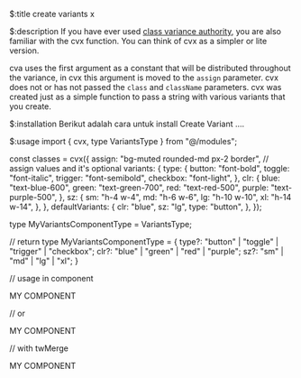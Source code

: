 $:title
create variants x

$:description
If you have ever used <a href="https://cva.style/docs" target="_blank" class="a_blank">class variance authority</a>, you are also familiar with the cvx function. You can think of cvx as a simpler or lite version.

cva uses the first argument as a constant that will be distributed throughout the variance, in cvx this argument is moved to the <code class="block_code">assign</code> parameter. cvx does not or has not passed the <code class="block_code">class</code> and <code class="block_code">className</code> parameters. cvx was created just as a simple function to pass a string with various variants that you create.

$:installation
Berikut adalah cara untuk install Create Variant ....

$:usage
import { cvx, type VariantsType } from "@/modules";

const classes = cvx({
  assign: "bg-muted rounded-md px-2 border", // assign values and it's optional
  variants: {
    type: {
      button: "font-bold",
      toggle: "font-italic",
      trigger: "font-semibold",
      checkbox: "font-light",
    },
    clr: {
      blue: "text-blue-600",
      green: "text-green-700",
      red: "text-red-500",
      purple: "text-purple-500",
    },
    sz: {
      sm: "h-4 w-4",
      md: "h-6 w-6",
      lg: "h-10 w-10",
      xl: "h-14 w-14",
    },
  },
  defaultVariants: {
    clr: "blue",
    sz: "lg",
    type: "button",
  },
});


type MyVariantsComponentType = VariantsType<typeof classes>;

// return
type MyVariantsComponentType = {
  type?: "button" | "toggle" | "trigger" | "checkbox";
  clr?: "blue" | "green" | "red" | "purple";
  sz?: "sm" | "md" | "lg" | "xl";
}

// usage in component
  <div className={classes()}>MY COMPONENT</div>

// or
  <div className={classes({ clr: "red", sz: "md" })}>MY COMPONENT</div>

// with twMerge
  <div className={twMerge(classes({ clr: "red", sz: "md" }), "text-background font-extrabold border-0")}>MY COMPONENT</div>

